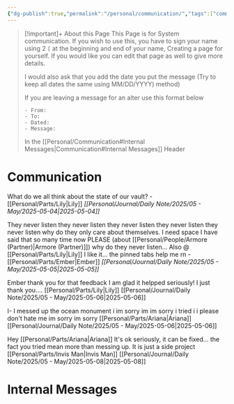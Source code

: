 ```yaml
---
{"dg-publish":true,"permalink":"/personal/communication/","tags":["communication","System"],"noteIcon":""}
---
```


> [!important]+ About this Page
> This Page is for System communication. If you wish to use this, you have to sign your name using 2 ``[`` at the beginning and end of your name, Creating a page for yourself. If you would like you can edit that page as well to give more details. 
> 
> I would also ask that you add the date you put the message (Try to keep all dates the same using MM/DD/YYYY) method) 
> 
> If you are leaving a message for an alter use this format below 
> ```
> - From:  
> - To:  
> - Dated: 
> - Message: 
> ```
> In the [[Personal/Communication#Internal Messages\|Communication#Internal Messages]] Header

# Communication

What do we all think about the state of our vault? - [[Personal/Parts/Lily\|Lily]] *[[Personal/Journal/Daily Note/2025/05 - May/2025-05-04\|2025-05-04]]*

They never listen they never listen they never listen they never listen they never listen why do they only care about themselves. I need space I have said that so many time now PLEASE (about [[Personal/People/Armore (Partner)\|Armore (Partner)]]) why do they never listen... Also @ [[Personal/Parts/Lily\|Lily]] I like it... the pinned tabs help me rn - [[Personal/Parts/Ember\|Ember]] *[[Personal/Journal/Daily Note/2025/05 - May/2025-05-05\|2025-05-05]]*

Ember thank you for that feedback I am glad it helpped seriously! I just thank you.... [[Personal/Parts/Lily\|Lily]] [[Personal/Journal/Daily Note/2025/05 - May/2025-05-06\|2025-05-06]]

I- I messed up the ocean monument i im sorry im im sorry i tried i i please don't hate me im sorry im sorry [[Personal/Parts/Ariana\|Ariana]] [[Personal/Journal/Daily Note/2025/05 - May/2025-05-06\|2025-05-06]]

Hey [[Personal/Parts/Ariana\|Ariana]] It's ok seriously, it can be fixed... the fact you tried mean more than messing up. It is just a side project [[Personal/Parts/Invis Man\|Invis Man]] [[Personal/Journal/Daily Note/2025/05 - May/2025-05-08\|2025-05-08]]
# Internal Messages

